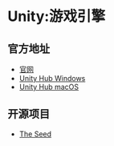 # Unity:游戏引擎
## 官方地址
- [官网](https://unity.com/)
- [Unity Hub Windows](https://public-cdn.cloud.unity3d.com/hub/prod/UnityHubSetup.exe)
- [Unity Hub macOS](https://public-cdn.cloud.unity3d.com/hub/prod/UnityHubSetup.dmg)

## 开源项目
- [The Seed](https://github.com/whx-prog/The-Seed-Link-Future)